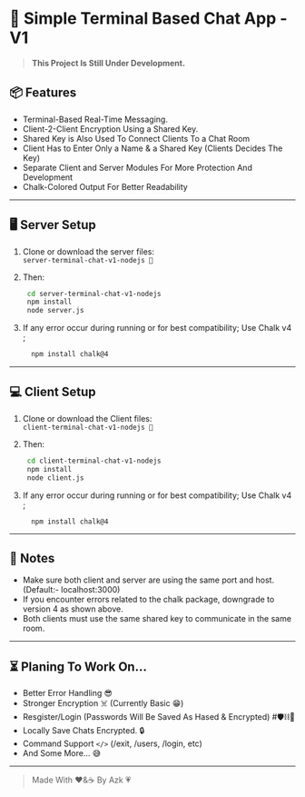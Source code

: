 # 💬 Simple Terminal Based Chat App - V1

> **This Project Is Still Under Development.**  

## 📦 Features

- Terminal-Based Real-Time Messaging.
- Client-2-Client Encryption Using a Shared Key.
- Shared Key is Also Used To Connect Clients To a Chat Room
- Client Has to Enter Only a Name & a Shared Key (Clients Decides The Key)
- Separate Client and Server Modules For More Protection And Development
- Chalk-Colored Output For Better Readability

---

## 🖥️ Server Setup

1. Clone or download the server files:  
   `server-terminal-chat-v1-nodejs 📁`

2. Then:
   ```bash
    cd server-terminal-chat-v1-nodejs
    npm install
    node server.js
   ```
3. If any error occur during running or for best compatibility; Use Chalk v4 ;
   ```bash
     npm install chalk@4
   ```

---

## 💻 Client Setup

1. Clone or download the Client files:  
   `client-terminal-chat-v1-nodejs 📁`

2. Then:
   ```bash
    cd client-terminal-chat-v1-nodejs
    npm install
    node client.js
   ```
3. If any error occur during running or for best compatibility; Use Chalk v4 ;
   ```bash
     npm install chalk@4
   ```

---

## 📌 Notes

- Make sure both client and server are using the same port and host. (Default:- localhost:3000)
- If you encounter errors related to the chalk package, downgrade to version 4 as shown above.
- Both clients must use the same shared key to communicate in the same room.

---

## ⏳ Planing To Work On...

 - Better Error Handling 😎
 - Stronger Encryption ☠️ (Currently Basic 😁)
 - Resgister/Login (Passwords Will Be Saved As Hased & Encrypted) #🛡️⛓🔑
 - Locally Save Chats Encrypted. 🔒
 - Command Support `</>` (/exit, /users, /login, etc) 
 - And Some More... 😅

---

> Made With ❤️&☕ By Azk 💗
